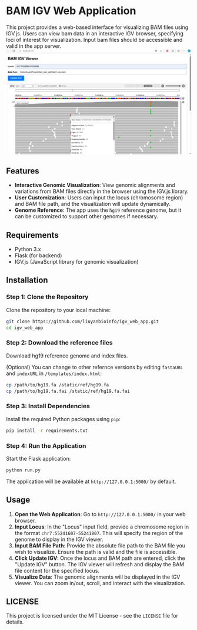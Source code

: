 # BAM IGV Web Application
This project provides a web-based interface for visualizing BAM files using IGV.js. Users can view bam data in an interactive IGV browser, specifying loci of interest for visualization.
Input bam files should be accessible and valid in the app server. 
![web_igv_viewer](app/static/img/web_igv_viewer.png)

## Features
+ **Interactive Genomic Visualization**: View genomic alignments and variations from BAM files directly in the browser using the IGV.js library.
+ **User Customization**: Users can input the locus (chromosome region) and BAM file path, and the visualization will update dynamically.
+ **Genome Reference**: The app uses the `hg19` reference genome, but it can be customized to support other genomes if necessary.

## Requirements
+ Python 3.x
+ Flask (for backend)
+ IGV.js (JavaScript library for genomic visualization)

## Installation
### Step 1: Clone the Repository
Clone the repository to your local machine:

```bash
git clone https://github.com/liuyanbioinfo/igv_web_app.git
cd igv_web_app
```

### Step 2: Download the reference files
Download hg19 reference genome and index files.

(Optional) You can change to other refernce versions by editing `fastaURL` and `indexURL` in `/templates/index.html`:

```bash
cp /path/to/hg19.fa /static/ref/hg19.fa
cp /path/to/hg19.fa.fai /static/ref/hg19.fa.fai
```

### Step 3: Install Dependencies
Install the required Python packages using `pip`:

```bash
pip install -r requirements.txt
```

### Step 4: Run the Application
Start the Flask application:

```bash
python run.py
```

The application will be available at `http://127.0.0.1:5000/` by default.

## Usage
1. **Open the Web Application**: Go to `http://127.0.0.1:5000/` in your web browser.
2. **Input Locus**: In the "Locus" input field, provide a chromosome region in the format `chr7:55241607-55241807`. This will specify the region of the genome to display in the IGV viewer.
3. **Input BAM File Path**: Provide the absolute file path to the BAM file you wish to visualize. Ensure the path is valid and the file is accessible.
4. **Click Update IGV**: Once the locus and BAM path are entered, click the "Update IGV" button. The IGV viewer will refresh and display the BAM file content for the specified locus.
5. **Visualize Data**: The genomic alignments will be displayed in the IGV viewer. You can zoom in/out, scroll, and interact with the visualization.

## LICENSE
This project is licensed under the MIT License - see the `LICENSE` file for details.

